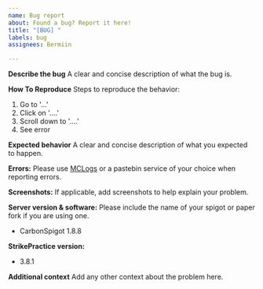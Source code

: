 ```yaml
---
name: Bug report
about: Found a bug? Report it here!
title: "[BUG] "
labels: bug
assignees: Bermiin

---
```


**Describe the bug**
A clear and concise description of what the bug is.

**How To Reproduce**
Steps to reproduce the behavior:
1. Go to '...'
2. Click on '....'
3. Scroll down to '....'
4. See error

**Expected behavior**
A clear and concise description of what you expected to happen.

**Errors:**
Please use [MCLogs](https://mclo.gs) or a pastebin service of your choice when reporting errors.

**Screenshots:**
If applicable, add screenshots to help explain your problem.

**Server version & software:**
Please include the name of your spigot or paper fork if you are using one.
 - CarbonSpigot 1.8.8
 
**StrikePractice version:**
 - 3.8.1

**Additional context**
Add any other context about the problem here.

